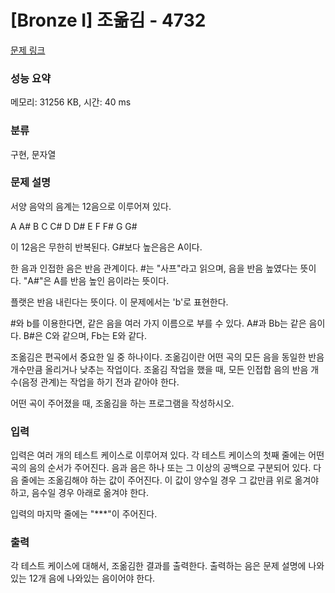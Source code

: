 # [Bronze I] 조옮김 - 4732 

[문제 링크](https://www.acmicpc.net/problem/4732) 

### 성능 요약

메모리: 31256 KB, 시간: 40 ms

### 분류

구현, 문자열

### 문제 설명

<p>
	서양 음악의 음계는 12음으로 이루어져 있다.</p>

<p>
	A A# B C C# D D# E F F# G G#</p>

<p>
	이 12음은 무한히 반복된다. G#보다 높은음은 A이다.</p>

<p>
	한 음과 인접한 음은 반음 관계이다. #는 "사프"라고 읽으며, 음을 반음 높였다는 뜻이다. "A#"은 A를 반음 높인 음이라는 뜻이다.</p>

<p>
	플랫은 반음 내린다는 뜻이다. 이 문제에서는 'b'로 표현한다.</p>

<p>
	#와 b를 이용한다면, 같은 음을 여러 가지 이름으로 부를 수 있다. A#과 Bb는 같은 음이다. B#은 C와 같으며, Fb는 E와 같다.</p>

<p>
	조옮김은 편곡에서 중요한 일 중 하나이다. 조옮김이란 어떤 곡의 모든 음을 동일한 반음 개수만큼 올리거나 낮추는 작업이다. 조옮김 작업을 했을 때, 모든 인접합 음의 반음 개수(음정 관계)는 작업을 하기 전과 같아야 한다.</p>

<p>
	어떤 곡이 주어졌을 때, 조옮김을 하는 프로그램을 작성하시오.</p>

### 입력 

 <p>
	입력은 여러 개의 테스트 케이스로 이루어져 있다. 각 테스트 케이스의 첫째 줄에는 어떤 곡의 음의 순서가 주어진다. 음과 음은 하나 또는 그 이상의 공백으로 구분되어 있다. 다음 줄에는 조옮김해야 하는 값이 주어진다. 이 값이 양수일 경우 그 값만큼 위로 옮겨야 하고, 음수일 경우 아래로 옮겨야 한다.</p>

<p>
	입력의 마지막 줄에는 "***"이 주어진다.</p>

### 출력 

 <p>
	각 테스트 케이스에 대해서, 조옮김한 결과를 출력한다. 출력하는 음은 문제 설명에 나와있는 12개 음에 나와있는 음이어야 한다.</p>

